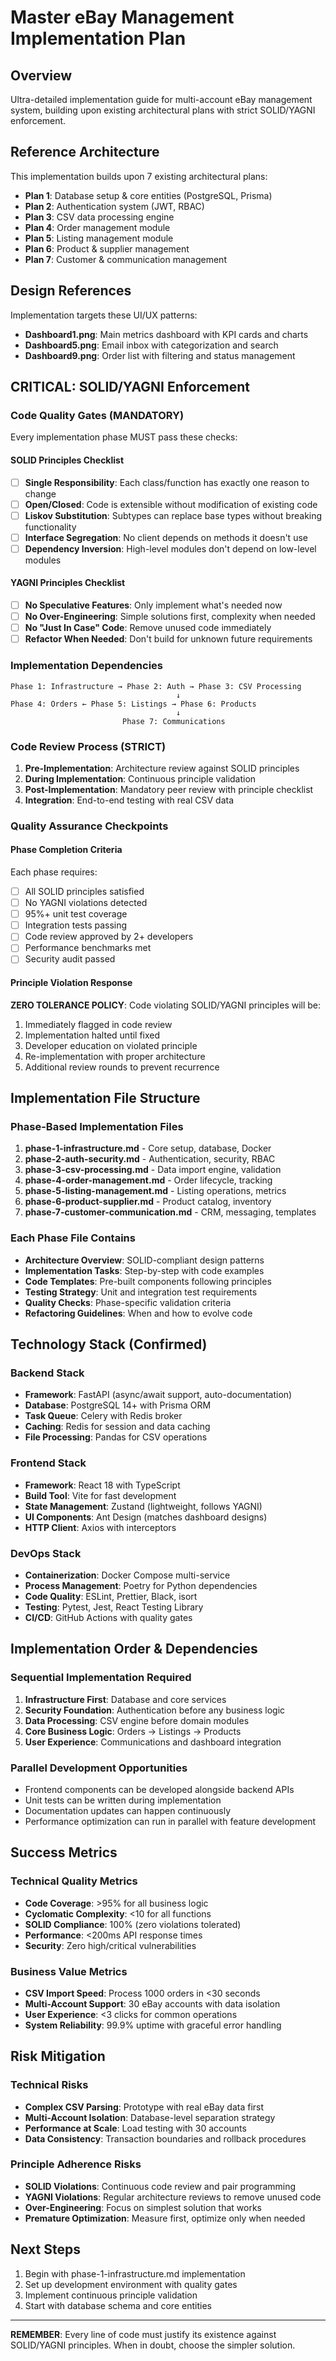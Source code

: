 # Master eBay Management Implementation Plan

## Overview
Ultra-detailed implementation guide for multi-account eBay management system, building upon existing architectural plans with strict SOLID/YAGNI enforcement.

## Reference Architecture
This implementation builds upon 7 existing architectural plans:
- **Plan 1**: Database setup & core entities (PostgreSQL, Prisma)
- **Plan 2**: Authentication system (JWT, RBAC) 
- **Plan 3**: CSV data processing engine
- **Plan 4**: Order management module
- **Plan 5**: Listing management module
- **Plan 6**: Product & supplier management
- **Plan 7**: Customer & communication management

## Design References
Implementation targets these UI/UX patterns:
- **Dashboard1.png**: Main metrics dashboard with KPI cards and charts
- **Dashboard5.png**: Email inbox with categorization and search
- **Dashboard9.png**: Order list with filtering and status management

## CRITICAL: SOLID/YAGNI Enforcement

### Code Quality Gates (MANDATORY)
Every implementation phase MUST pass these checks:

#### SOLID Principles Checklist
- [ ] **Single Responsibility**: Each class/function has exactly one reason to change
- [ ] **Open/Closed**: Code is extensible without modification of existing code
- [ ] **Liskov Substitution**: Subtypes can replace base types without breaking functionality
- [ ] **Interface Segregation**: No client depends on methods it doesn't use
- [ ] **Dependency Inversion**: High-level modules don't depend on low-level modules

#### YAGNI Principles Checklist  
- [ ] **No Speculative Features**: Only implement what's needed now
- [ ] **No Over-Engineering**: Simple solutions first, complexity when needed
- [ ] **No "Just In Case" Code**: Remove unused code immediately
- [ ] **Refactor When Needed**: Don't build for unknown future requirements

### Implementation Dependencies

```
Phase 1: Infrastructure → Phase 2: Auth → Phase 3: CSV Processing
                                     ↓
Phase 4: Orders ← Phase 5: Listings → Phase 6: Products
                                     ↓
                         Phase 7: Communications
```

### Code Review Process (STRICT)
1. **Pre-Implementation**: Architecture review against SOLID principles
2. **During Implementation**: Continuous principle validation
3. **Post-Implementation**: Mandatory peer review with principle checklist
4. **Integration**: End-to-end testing with real CSV data

### Quality Assurance Checkpoints

#### Phase Completion Criteria
Each phase requires:
- [ ] All SOLID principles satisfied
- [ ] No YAGNI violations detected
- [ ] 95%+ unit test coverage
- [ ] Integration tests passing
- [ ] Code review approved by 2+ developers
- [ ] Performance benchmarks met
- [ ] Security audit passed

#### Principle Violation Response
**ZERO TOLERANCE POLICY**: Code violating SOLID/YAGNI principles will be:
1. Immediately flagged in code review
2. Implementation halted until fixed
3. Developer education on violated principle
4. Re-implementation with proper architecture
5. Additional review rounds to prevent recurrence

## Implementation File Structure

### Phase-Based Implementation Files
1. **phase-1-infrastructure.md** - Core setup, database, Docker
2. **phase-2-auth-security.md** - Authentication, security, RBAC
3. **phase-3-csv-processing.md** - Data import engine, validation
4. **phase-4-order-management.md** - Order lifecycle, tracking
5. **phase-5-listing-management.md** - Listing operations, metrics
6. **phase-6-product-supplier.md** - Product catalog, inventory
7. **phase-7-customer-communication.md** - CRM, messaging, templates

### Each Phase File Contains
- **Architecture Overview**: SOLID-compliant design patterns
- **Implementation Tasks**: Step-by-step with code examples
- **Code Templates**: Pre-built components following principles
- **Testing Strategy**: Unit and integration test requirements
- **Quality Checks**: Phase-specific validation criteria
- **Refactoring Guidelines**: When and how to evolve code

## Technology Stack (Confirmed)

### Backend Stack
- **Framework**: FastAPI (async/await support, auto-documentation)
- **Database**: PostgreSQL 14+ with Prisma ORM
- **Task Queue**: Celery with Redis broker
- **Caching**: Redis for session and data caching
- **File Processing**: Pandas for CSV operations

### Frontend Stack  
- **Framework**: React 18 with TypeScript
- **Build Tool**: Vite for fast development
- **State Management**: Zustand (lightweight, follows YAGNI)
- **UI Components**: Ant Design (matches dashboard designs)
- **HTTP Client**: Axios with interceptors

### DevOps Stack
- **Containerization**: Docker Compose multi-service
- **Process Management**: Poetry for Python dependencies
- **Code Quality**: ESLint, Prettier, Black, isort
- **Testing**: Pytest, Jest, React Testing Library
- **CI/CD**: GitHub Actions with quality gates

## Implementation Order & Dependencies

### Sequential Implementation Required
1. **Infrastructure First**: Database and core services
2. **Security Foundation**: Authentication before any business logic
3. **Data Processing**: CSV engine before domain modules
4. **Core Business Logic**: Orders → Listings → Products
5. **User Experience**: Communications and dashboard integration

### Parallel Development Opportunities
- Frontend components can be developed alongside backend APIs
- Unit tests can be written during implementation
- Documentation updates can happen continuously
- Performance optimization can run in parallel with feature development

## Success Metrics

### Technical Quality Metrics
- **Code Coverage**: >95% for all business logic
- **Cyclomatic Complexity**: <10 for all functions
- **SOLID Compliance**: 100% (zero violations tolerated)
- **Performance**: <200ms API response times
- **Security**: Zero high/critical vulnerabilities

### Business Value Metrics
- **CSV Import Speed**: Process 1000 orders in <30 seconds
- **Multi-Account Support**: 30 eBay accounts with data isolation
- **User Experience**: <3 clicks for common operations
- **System Reliability**: 99.9% uptime with graceful error handling

## Risk Mitigation

### Technical Risks
- **Complex CSV Parsing**: Prototype with real eBay data first
- **Multi-Account Isolation**: Database-level separation strategy
- **Performance at Scale**: Load testing with 30 accounts
- **Data Consistency**: Transaction boundaries and rollback procedures

### Principle Adherence Risks
- **SOLID Violations**: Continuous code review and pair programming
- **YAGNI Violations**: Regular architecture reviews to remove unused code
- **Over-Engineering**: Focus on simplest solution that works
- **Premature Optimization**: Measure first, optimize only when needed

## Next Steps
1. Begin with phase-1-infrastructure.md implementation
2. Set up development environment with quality gates
3. Implement continuous principle validation
4. Start with database schema and core entities

---
**REMEMBER**: Every line of code must justify its existence against SOLID/YAGNI principles. When in doubt, choose the simpler solution.